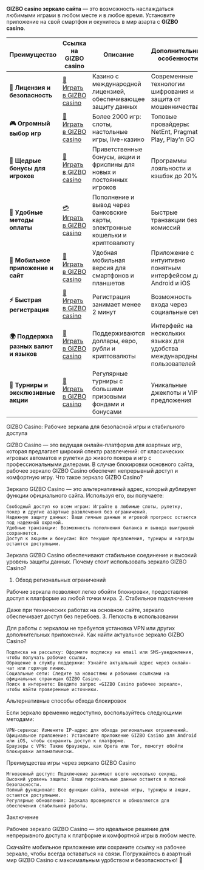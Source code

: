 

**GIZBO casino зеркало сайта** — это возможность наслаждаться любимыми играми в любом месте и в любое время. Установите приложение на свой смартфон и окунитесь в мир азарта с **GIZBO casino**.

| **Преимущество**                      | **Ссылка на GIZBO casino**                    | **Описание**                                       | **Дополнительные особенности**                     |
|----------------------------------------|--------------------------------------------|--------------------------------------------------|--------------------------------------------------|
| **🎰 Лицензия и безопасность**         | [💎 Играть в GIZBO casino](https://gizbo-way-six.com/cd89b4681) | Казино с международной лицензией, обеспечивающее защиту данных | Современные технологии шифрования и защита от мошенничества |
| **🎮 Огромный выбор игр**              | [🎉 Играть в GIZBO casino](https://gizbo-way-six.com/cd89b4681) | Более 2000 игр: слоты, настольные игры, live-казино | Топовые провайдеры: NetEnt, Pragmatic Play, Play'n GO |
| **🎁 Щедрые бонусы для игроков**       | [🎯 Играть в GIZBO casino](https://gizbo-way-six.com/cd89b4681) | Приветственные бонусы, акции и фриспины для новых и постоянных игроков | Программы лояльности и кэшбэк до 20% |
| **💸 Удобные методы оплаты**           | [💳 Играть в GIZBO casino](https://gizbo-way-six.com/cd89b4681) | Пополнение и вывод через банковские карты, электронные кошельки и криптовалюту | Быстрые транзакции без комиссий |
| **📱 Мобильное приложение и сайт**     | [🚀 Играть в GIZBO casino](https://gizbo-way-six.com/cd89b4681) | Удобная мобильная версия для смартфонов и планшетов | Приложение с интуитивно понятным интерфейсом для Android и iOS |
| **⚡ Быстрая регистрация**             | [🔑 Играть в GIZBO casino](https://gizbo-way-six.com/cd89b4681) | Регистрация занимает менее 2 минут | Возможность входа через социальные сети |
| **🌍 Поддержка разных валют и языков** | [💸 Играть в GIZBO casino](https://gizbo-way-six.com/cd89b4681) | Поддерживаются доллары, евро, рубли и криптовалюты | Интерфейс на нескольких языках для удобства международных пользователей |
| **🏅 Турниры и эксклюзивные акции**    | [🎲 Играть в GIZBO casino](https://gizbo-way-six.com/cd89b4681) | Регулярные турниры с большими призовыми фондами и бонусами | Уникальные джекпоты и VIP-предложения |



GIZBO Casino: Рабочие зеркала для безопасной игры и стабильного доступа

GIZBO Casino — это ведущая онлайн-платформа для азартных игр, которая предлагает широкий спектр развлечений: от классических игровых автоматов и рулетки до живого покера и игр с профессиональными дилерами. В случае блокировки основного сайта, рабочее зеркало GIZBO Casino обеспечит непрерывный доступ и комфортную игру.
Что такое зеркало GIZBO Casino?

Зеркало GIZBO Casino — это альтернативный адрес, который дублирует функции официального сайта. Используя его, вы получаете:

    Свободный доступ ко всем играм: Играйте в любимые слоты, рулетку, покер и другие азартные развлечения без ограничений.
    Надежную защиту данных: Ваши личные данные и игровой прогресс остаются под надежной охраной.
    Удобные транзакции: Возможность пополнения баланса и вывода выигрышей сохраняется.
    Доступ к акциям и бонусам: Все текущие предложения, турниры и награды остаются доступными.

Зеркала GIZBO Casino обеспечивают стабильное соединение и высокий уровень защиты данных.
Почему стоит использовать зеркало GIZBO Casino?
1. Обход региональных ограничений

Рабочие зеркала позволяют легко обойти блокировки, предоставляя доступ к платформе из любой точки мира.
2. Стабильное подключение

Даже при технических работах на основном сайте, зеркало обеспечивает доступ без перебоев.
3. Легкость в использовании

Для работы с зеркалом не требуется установка VPN или других дополнительных приложений.
Как найти актуальное зеркало GIZBO Casino?

    Подписка на рассылку: Оформите подписку на email или SMS-уведомления, чтобы получать рабочие ссылки.
    Обращение в службу поддержки: Узнайте актуальный адрес через онлайн-чат или горячую линию.
    Социальные сети: Следите за новостями и рабочими ссылками на официальных страницах GIZBO Casino.
    Поиск в интернете: Введите запрос «GIZBO Casino рабочее зеркало», чтобы найти проверенные источники.

Альтернативные способы обхода блокировок

Если зеркало временно недоступно, воспользуйтесь следующими методами:

    VPN-сервисы: Измените IP-адрес для обхода региональных ограничений.
    Официальное приложение: Установите приложение GIZBO Casino для Android или iOS, чтобы сохранить доступ к платформе.
    Браузеры с VPN: Такие браузеры, как Opera или Tor, помогут обойти блокировки автоматически.

Преимущества игры через зеркало GIZBO Casino

    Мгновенный доступ: Подключение занимает всего несколько секунд.
    Высокий уровень защиты: Ваши персональные данные остаются в полной безопасности.
    Полный функционал: Все функции сайта, включая игры, турниры и акции, остаются доступными.
    Регулярные обновления: Зеркала проверяются и обновляются для обеспечения стабильной работы.

Заключение

Рабочее зеркало GIZBO Casino — это идеальное решение для непрерывного доступа к платформе и комфортной игры в любом месте.

Скачайте мобильное приложение или сохраните ссылку на рабочее зеркало, чтобы всегда оставаться на связи. Погружайтесь в азартный мир GIZBO Casino с максимальным удобством и безопасностью! 🎰
